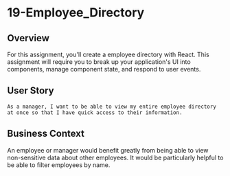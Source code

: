 # 19-Employee_Directory

## Overview

For this assignment, you'll create a employee directory with React. This assignment will require you to break up your application's UI into components, manage component state, and respond to user events.

## User Story
```
As a manager, I want to be able to view my entire employee directory at once so that I have quick access to their information.
```

## Business Context

An employee or manager would benefit greatly from being able to view non-sensitive data about other employees. It would be particularly helpful to be able to filter employees by name.